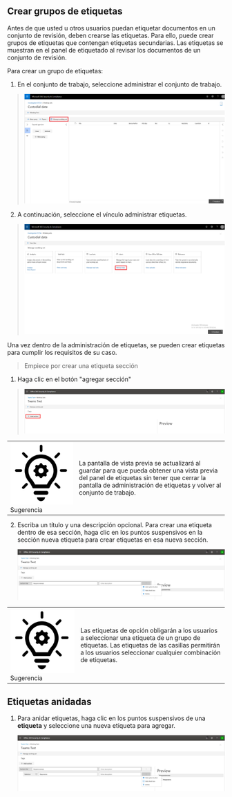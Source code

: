 ## <a name="create-tag-groups"></a>Crear grupos de etiquetas

Antes de que usted u otros usuarios puedan etiquetar documentos en un conjunto de revisión, deben crearse las etiquetas. Para ello, puede crear grupos de etiquetas que contengan etiquetas secundarias. Las etiquetas se muestran en el panel de etiquetado al revisar los documentos de un conjunto de revisión.

Para crear un grupo de etiquetas:

1.  En el conjunto de trabajo, seleccione administrar el conjunto de trabajo.

> ![](../media/ED_managews.png)

2.  A continuación, seleccione el vínculo administrar etiquetas.

> ![](../media/ED_managetags.png)

Una vez dentro de la administración de etiquetas, se pueden crear etiquetas para cumplir los requisitos de su caso.

> Empiece por crear una etiqueta sección

1.  Haga clic en el botón "agregar sección"

> ![Una imagen que contiene la descripción de la captura de pantalla generado automáticamente](../media/ED_addtagsection.png)

|                                                                                                                             |                                                                                                                                                                 |
| --------------------------------------------------------------------------------------------------------------------------- | --------------------------------------------------------------------------------------------------------------------------------------------------------------- |
| ![](../media/ED_tipicon.png)Sugerencia | La pantalla de vista previa se actualizará al guardar para que pueda obtener una vista previa del panel de etiquetas sin tener que cerrar la pantalla de administración de etiquetas y volver al conjunto de trabajo. |

2.  Escriba un título y una descripción opcional. Para crear una etiqueta dentro de esa sección, haga clic en los puntos suspensivos en la sección nueva etiqueta para crear etiquetas en esa nueva sección.
    
    ![Una captura de pantalla de una descripción de teléfono móvil generada automáticamente](../media/ED_createtag.png)

|                                                                                                                             |                                                                                                                                         |
| --------------------------------------------------------------------------------------------------------------------------- | --------------------------------------------------------------------------------------------------------------------------------------- |
| ![](../media/ED_tipicon.png)Sugerencia | Las etiquetas de opción obligarán a los usuarios a seleccionar una etiqueta de un grupo de etiquetas. Las etiquetas de las casillas permitirán a los usuarios seleccionar cualquier combinación de etiquetas. |

## <a name="nested-tags"></a>Etiquetas anidadas

1.  Para anidar etiquetas, haga clic en los puntos suspensivos de una **etiqueta** y seleccione una nueva etiqueta para agregar.
    
    ![](../media/ED_tagnesting.png)


